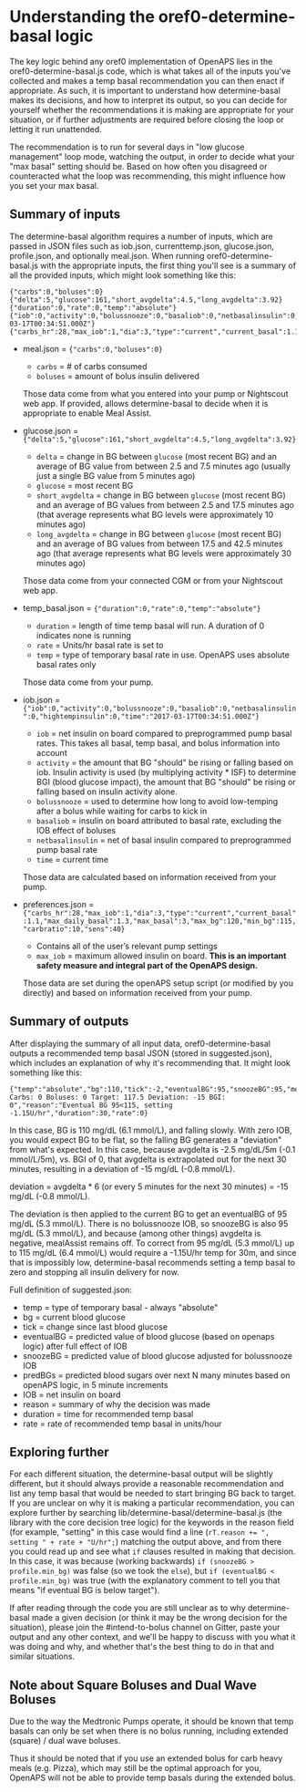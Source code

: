 # Understanding the oref0-determine-basal logic

The key logic behind any oref0 implementation of OpenAPS lies in the oref0-determine-basal.js code, which is what takes all of the inputs you've collected and makes a temp basal recommendation you can then enact if appropriate.  As such, it is important to understand how determine-basal makes its decisions, and how to interpret its output, so you can decide for yourself whether the recommendations it is making are appropriate for your situation, or if further adjustments are required before closing the loop or letting it run unattended.

The recommendation is to run for several days in "low glucose management" loop mode, watching the output, in order to decide what your "max basal" setting should be. Based on how often you disagreed or counteracted what the loop was recommending, this might influence how you set your max basal.

## Summary of inputs

The determine-basal algorithm requires a number of inputs, which are passed in JSON files such as iob.json, currenttemp.json, glucose.json, profile.json, and optionally meal.json.  When running oref0-determine-basal.js with the appropriate inputs, the first thing you'll see is a summary of all the provided inputs, which might look something like this:

```
{"carbs":0,"boluses":0}
{"delta":5,"glucose":161,"short_avgdelta":4.5,"long_avgdelta":3.92}
{"duration":0,"rate":0,"temp":"absolute"}
{"iob":0,"activity":0,"bolussnooze":0,"basaliob":0,"netbasalinsulin":0,"hightempinsulin":0,"time":"2017-03-17T00:34:51.000Z"}
{"carbs_hr":28,"max_iob":1,"dia":3,"type":"current","current_basal":1.1,"max_daily_basal":1.3,"max_basal":3,"max_bg":120,"min_bg":115,"carbratio":10,"sens":40}
```

* meal.json = `{"carbs":0,"boluses":0}`
  * `carbs` = # of carbs consumed
  * `boluses` = amount of bolus insulin delivered
  
  Those data come from what you entered into your pump or Nightscout web app. If provided, allows determine-basal to decide when it is appropriate to enable Meal Assist.
* glucose.json = `{"delta":5,"glucose":161,"short_avgdelta":4.5,"long_avgdelta":3.92}`
  * `delta` = change in BG between `glucose` (most recent BG) and an average of BG value from between 2.5 and 7.5 minutes ago (usually just a single BG value from 5 minutes ago)
  * `glucose` = most recent BG
  * `short_avgdelta` = change in BG between `glucose` (most recent BG) and an average of BG values from between 2.5 and 17.5 minutes ago (that average represents what BG levels were approximately 10 minutes ago)
  * `long_avgdelta` = change in BG between `glucose` (most recent BG) and an average of BG values from between 17.5 and 42.5 minutes ago (that average represents what BG levels were approximately 30 minutes ago)
  
  Those data come from your connected CGM or from your Nightscout web app.
* temp_basal.json = `{"duration":0,"rate":0,"temp":"absolute"}`
  * `duration` = length of time temp basal will run. A duration of 0 indicates none is running
  * `rate` = Units/hr basal rate is set to
  * `temp` = type of temporary basal rate in use. OpenAPS uses absolute basal rates only
  
  Those data come from your pump.
* iob.json = `{"iob":0,"activity":0,"bolussnooze":0,"basaliob":0,"netbasalinsulin":0,"hightempinsulin":0,"time":"2017-03-17T00:34:51.000Z"}`
  * `iob` = net insulin on board compared to preprogrammed pump basal rates. This takes all basal, temp basal, and bolus information into account
  * `activity` = the amount that BG "should" be rising or falling based on iob.
  Insulin activity is used (by multiplying activity * ISF) to determine BGI (blood glucose impact), the amount that BG "should" be rising or falling based on insulin activity alone.
  * `bolussnooze` = used to determine how long to avoid low-temping after a bolus while waiting for carbs to kick in
  * `basaliob` = insulin on board attributed to basal rate, excluding the IOB effect of boluses
  * `netbasalinsulin` = net of basal insulin compared to preprogrammed pump basal rate
  * `time` = current time
  
  Those data are calculated based on information received from your pump.
* preferences.json = `{"carbs_hr":28,"max_iob":1,"dia":3,"type":"current","current_basal":1.1,"max_daily_basal":1.3,"max_basal":3,"max_bg":120,"min_bg":115,"carbratio":10,"sens":40}`
	* Contains all of the user’s relevant pump settings
	* `max_iob` = maximum allowed insulin on board. **This is an important safety measure and integral part of the OpenAPS design.**
	
	Those data are set during the openAPS setup script (or modified by you directly) and based on information received from your pump.

## Summary of outputs

After displaying the summary of all input data, oref0-determine-basal outputs a recommended temp basal JSON (stored in suggested.json), which includes an explanation of why it's recommending that.  It might look something like this:

```
{"temp":"absolute","bg":110,"tick":-2,"eventualBG":95,"snoozeBG":95,"mealAssist":"Off: Carbs: 0 Boluses: 0 Target: 117.5 Deviation: -15 BGI: 0","reason":"Eventual BG 95<115, setting -1.15U/hr","duration":30,"rate":0}
```

In this case, BG is 110 mg/dL (6.1 mmol/L), and falling slowly.  With zero IOB, you would expect BG to be flat, so the falling BG generates a "deviation" from what's expected.  In this case, because avgdelta is -2.5 mg/dL/5m (-0.1 mmol/L/5m), vs. BGI of 0, that avgdelta is extrapolated out for the next 30 minutes, resulting in a deviation of -15 mg/dL (-0.8 mmol/L).

deviation = avgdelta * 6 (or every 5 minutes for the next 30 minutes) = -15 mg/dL (-0.8 mmol/L).

The deviation is then applied to the current BG to get an eventualBG of 95 mg/dL (5.3 mmol/L).  There is no bolussnooze IOB, so snoozeBG is also 95  mg/dL (5.3 mmol/L), and because (among other things) avgdelta is negative, mealAssist remains off.  To correct from 95 mg/dL (5.3 mmol/L) up to 115 mg/dL (6.4 mmol/L) would require a -1.15U/hr temp for 30m, and since that is impossibly low, determine-basal recommends setting a temp basal to zero and stopping all insulin delivery for now.

Full definition of suggested.json:
* temp = type of temporary basal - always "absolute"
* bg = current blood glucose
* tick = change since last blood glucose
* eventualBG = predicted value of blood glucose (based on openaps logic) after full effect of IOB
* snoozeBG = predicted value of blood glucose adjusted for bolussnooze IOB
* predBGs = predicted blood sugars over next N many minutes based on openAPS logic, in 5 minute increments
* IOB = net insulin on board
* reason = summary of why the decision was made
* duration = time for recommended temp basal
* rate = rate of recommended temp basal in units/hour


## Exploring further

For each different situation, the determine-basal output will be slightly different, but it should always provide a reasonable recommendation and list any temp basal that would be needed to start bringing BG back to target.  If you are unclear on why it is making a particular recommendation, you can explore further by searching lib/determine-basal/determine-basal.js (the library with the core decision tree logic) for the keywords in the reason field (for example, "setting" in this case would find a line (`rT.reason += ", setting " + rate + "U/hr";`) matching the output above, and from there you could read up and see what `if` clauses resulted in making that decision.  In this case, it was because (working backwards) `if (snoozeBG > profile.min_bg)` was false (so we took the `else`), but `if (eventualBG < profile.min_bg)` was true (with the explanatory comment to tell you that means "if eventual BG is below target").

If after reading through the code you are still unclear as to why determine-basal made a given decision (or think it may be the wrong decision for the situation), please join the #intend-to-bolus channel on Gitter, paste your output and any other context, and we'll be happy to discuss with you what it was doing and why, and whether that's the best thing to do in that and similar situations.

## Note about Square Boluses and Dual Wave Boluses

Due to the way the Medtronic Pumps operate, it should be known that temp basals can only be set when there is no bolus running, including extended (square) / dual wave boluses.  

Thus it should be noted that if you use an extended bolus for carb heavy meals (e.g. Pizza), which may still be the optimal approach for you, OpenAPS will not be able to provide temp basals during the extended bolus.
